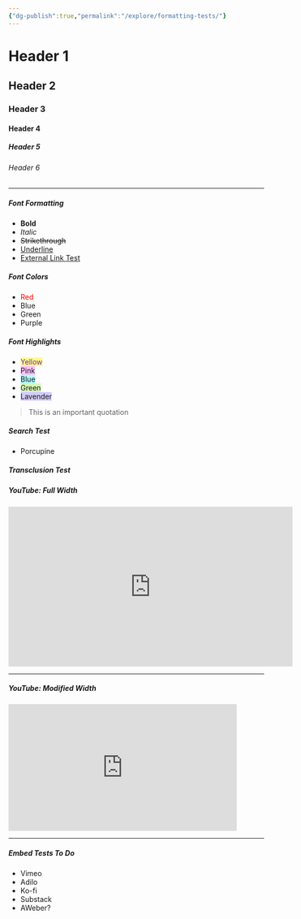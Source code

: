 ```yaml
---
{"dg-publish":true,"permalink":"/explore/formatting-tests/"}
---
```


# Header 1
## Header 2
### Header 3
#### Header 4
##### Header 5
###### Header 6

---

##### Font Formatting
- **Bold**
- *Italic*
- ~~Strikethrough~~
- <u>Underline</u>
- [External Link Test](https://mettaonline.net)

##### Font Colors
- <font color="#ff0000">Red</font>
- Blue
- Green
- Purple

##### Font Highlights
- <span style="background:#fff88f"><font color="#7030a0">Yellow</font></span>
- <span style="background:#fdbfff">Pink</span>
- <span style="background:#b1ffff">Blue</span>
- <span style="background:#d3f8b6">Green</span>
- <span style="background:#d2cbff">Lavender</span>

> This is an important quotation

##### Search Test
- Porcupine

##### Transclusion Test

<div class="transclusion internal-embed is-loaded"><div class="markdown-embed">




##### YouTube: Full Width
<iframe width="560" height="315" src="https://www.youtube.com/embed/Pwe-pA6TaZk" title="YouTube video player" frameborder="0" allow="accelerometer; autoplay; clipboard-write; encrypted-media; gyroscope; picture-in-picture" allowfullscreen></iframe>

------

##### YouTube: Modified Width
<iframe width="450" height="250" src="https://www.youtube.com/embed/Pwe-pA6TaZk" title="YouTube video player" frameborder="0" allow="accelerometer; autoplay; clipboard-write; encrypted-media; gyroscope; picture-in-picture" allowfullscreen></iframe>

---

##### Embed Tests To Do
- Vimeo
- Adilo
- Ko-fi
- Substack
- AWeber?


</div></div>


